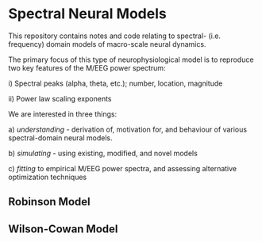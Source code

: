 # Spectral Neural Models 

This repository contains notes and code relating to spectral- (i.e. frequency) domain models of macro-scale neural dynamics. 

The primary focus of this type of neurophysiological model is to reproduce two key features of the M/EEG power spectrum: 

i) Spectral peaks (alpha, theta, etc.); number, location, magnitude  

ii) Power law scaling exponents  


We are interested in three things:

a) *understanding* - derivation of, motivation for, and behaviour of various spectral-domain neural models. 

b) *simulating*  - using existing, modified, and novel models

c) *fitting*  to empirical M/EEG power spectra, and assessing alternative optimization techniques



## Robinson Model


## Wilson-Cowan Model





